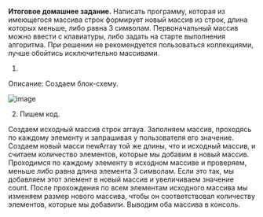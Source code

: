 **Итоговое домашнее задание.**
Написать программу, которая из имеющегося массива строк формирует новый массив из строк, длина которых меньше, либо равна 3 символам. Первоначальный массив можно ввести с клавиатуры, либо задать на старте выполнения алгоритма. При решении не рекомендуется пользоваться коллекциями, лучше обойтись исключительно массивами.

1. 
Описание: Создаем блок-схему.

![image](https://user-images.githubusercontent.com/125394170/232526444-ad3d6601-0152-40a6-a8eb-fb228dda3858.png)

2. Пишем код.

Cоздаем исходный массив строк arrayа.
Заполняем массив, проходясь по каждому элементу и запрашивая у пользователя его значение.
Создаем новый масси newArray той же длины, что и исходный массив, и считаем количество элементов, которые мы добавим в новый массив.
Проходимся по каждому элементу в исходном массиве и проверяем, меньше либо равна длина элемента 3 символам. Если это так, мы добавляем этот элемент в новый массив и увеличиваем значение count.
После прохождения по всем элементам исходного массива мы изменяем размер нового массива, чтобы он соответствовал количеству элементов, которые мы добавили.
Выводим оба массива в консоль.


